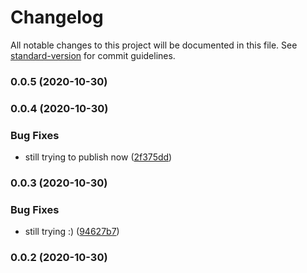 # Changelog

All notable changes to this project will be documented in this file. See [standard-version](https://github.com/conventional-changelog/standard-version) for commit guidelines.

### 0.0.5 (2020-10-30)

### 0.0.4 (2020-10-30)


### Bug Fixes

* still trying to publish now ([2f375dd](https://github.com/codersparks-home-assistant/ssdp-client/commit/2f375ddf9d6dab6377299e1c2cb8b9fb9682f82a))

### 0.0.3 (2020-10-30)


### Bug Fixes

* still trying :) ([94627b7](https://github.com/codersparks-home-assistant/ssdp-client/commit/94627b71eac8d165ee7c8b874ac8af834751f9eb))

### 0.0.2 (2020-10-30)
